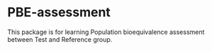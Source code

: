 # PBE-assessment
This package is for learning Population bioequivalence assessment between Test and Reference group. 
